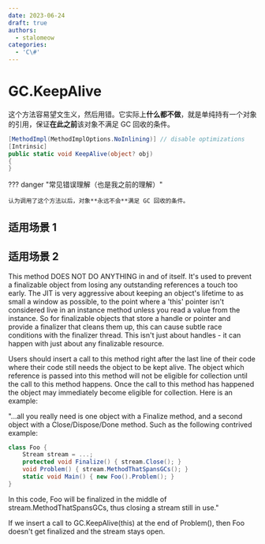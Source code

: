 ```yaml
---
date: 2023-06-24
draft: true
authors:
  - stalomeow
categories:
  - 'C\#'
---
```


# GC.KeepAlive

这个方法容易望文生义，然后用错。它实际上**什么都不做**，就是单纯持有一个对象的引用，保证**在此之前**该对象不满足 GC 回收的条件。

<!-- more -->

``` c# title="方法实现"
[MethodImpl(MethodImplOptions.NoInlining)] // disable optimizations
[Intrinsic]
public static void KeepAlive(object? obj)
{
}
```

??? danger "常见错误理解（也是我之前的理解）"

    认为调用了这个方法以后，对象**永远不会**满足 GC 回收的条件。

## 适用场景 1


## 适用场景 2









This method DOES NOT DO ANYTHING in and of itself.  It's used to
prevent a finalizable object from losing any outstanding references
a touch too early.  The JIT is very aggressive about keeping an
object's lifetime to as small a window as possible, to the point
where a 'this' pointer isn't considered live in an instance method
unless you read a value from the instance.  So for finalizable
objects that store a handle or pointer and provide a finalizer that
cleans them up, this can cause subtle race conditions with the finalizer
thread.  This isn't just about handles - it can happen with just
about any finalizable resource.

Users should insert a call to this method right after the last line
of their code where their code still needs the object to be kept alive.
The object which reference is passed into this method will not
be eligible for collection until the call to this method happens.
Once the call to this method has happened the object may immediately
become eligible for collection. Here is an example:

"...all you really need is one object with a Finalize method, and a
second object with a Close/Dispose/Done method.  Such as the following
contrived example:

``` c#
class Foo {
    Stream stream = ...;
    protected void Finalize() { stream.Close(); }
    void Problem() { stream.MethodThatSpansGCs(); }
    static void Main() { new Foo().Problem(); }
}
```

In this code, Foo will be finalized in the middle of
stream.MethodThatSpansGCs, thus closing a stream still in use."

If we insert a call to GC.KeepAlive(this) at the end of Problem(), then
Foo doesn't get finalized and the stream stays open.




[^1]: [GC.KeepAlive(Object) Method - Microsoft Learn](https://learn.microsoft.com/en-us/dotnet/api/system.gc.keepalive)
[^2]: [GC - .NET Source Browser](https://source.dot.net/#System.Private.CoreLib/src/System/GC.CoreCLR.cs,245)